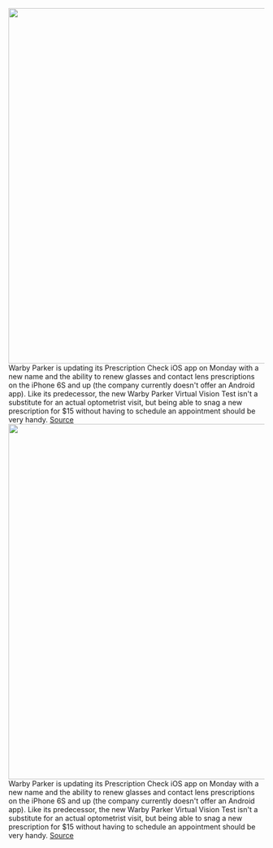 <img src='https://cdn.vox-cdn.com/thumbor/gb2_3r-bwicNoos29901fd_Bmhs=/0x0:1538x834/1200x800/filters:focal(670x282:916x528)/cdn.vox-cdn.com/uploads/chorus_image/image/69600724/Screen_Shot_2021_07_16_at_10.44.40_AM.0.png' width='700px' /><br/>
Warby Parker is updating its Prescription Check iOS app on Monday with a new name and the ability to renew glasses and contact lens prescriptions on the iPhone 6S and up (the company currently doesn't offer an Android app). Like its predecessor, the new Warby Parker Virtual Vision Test isn't a substitute for an actual optometrist visit, but being able to snag a new prescription for $15 without having to schedule an appointment should be very handy.
<a href='https://www.theverge.com/2021/7/19/22580166/warby-parker-contact-lens-glasses-prescription-renewal'> Source <a/><img src='https://cdn.vox-cdn.com/thumbor/gb2_3r-bwicNoos29901fd_Bmhs=/0x0:1538x834/1200x800/filters:focal(670x282:916x528)/cdn.vox-cdn.com/uploads/chorus_image/image/69600724/Screen_Shot_2021_07_16_at_10.44.40_AM.0.png' width='700px' /><br/>
Warby Parker is updating its Prescription Check iOS app on Monday with a new name and the ability to renew glasses and contact lens prescriptions on the iPhone 6S and up (the company currently doesn't offer an Android app). Like its predecessor, the new Warby Parker Virtual Vision Test isn't a substitute for an actual optometrist visit, but being able to snag a new prescription for $15 without having to schedule an appointment should be very handy.
<a href='https://www.theverge.com/2021/7/19/22580166/warby-parker-contact-lens-glasses-prescription-renewal'> Source <a/>